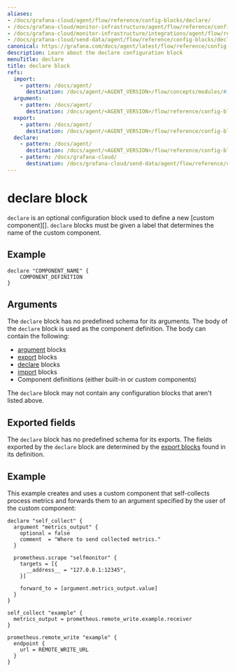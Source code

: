 ```yaml
---
aliases:
- /docs/grafana-cloud/agent/flow/reference/config-blocks/declare/
- /docs/grafana-cloud/monitor-infrastructure/agent/flow/reference/config-blocks/declare/
- /docs/grafana-cloud/monitor-infrastructure/integrations/agent/flow/reference/config-blocks/declare/
- /docs/grafana-cloud/send-data/agent/flow/reference/config-blocks/declare/
canonical: https://grafana.com/docs/agent/latest/flow/reference/config-blocks/declare/
description: Learn about the declare configuration block
menuTitle: declare
title: declare block
refs:
  import:
    - pattern: /docs/agent/
      destination: /docs/agent/<AGENT_VERSION>/flow/concepts/modules/#importing-modules
  argument:
    - pattern: /docs/agent/
      destination: /docs/agent/<AGENT_VERSION>/flow/reference/config-blocks/argument/
  export:
    - pattern: /docs/agent/
      destination: /docs/agent/<AGENT_VERSION>/flow/reference/config-blocks/export/
  declare:
    - pattern: /docs/agent/
      destination: /docs/agent/<AGENT_VERSION>/flow/reference/config-blocks/declare/
    - pattern: /docs/grafana-cloud/
      destination: /docs/grafana-cloud/send-data/agent/flow/reference/config-blocks/declare/
---
```


# declare block

`declare` is an optional configuration block used to define a new [custom component][].
`declare` blocks must be given a label that determines the name of the custom component.

## Example

```river
declare "COMPONENT_NAME" {
    COMPONENT_DEFINITION
}
```

## Arguments

The `declare` block has no predefined schema for its arguments.
The body of the `declare` block is used as the component definition.
The body can contain the following:

* [argument](ref:argument) blocks
* [export](ref:export) blocks
* [declare](ref:declare) blocks
* [import](ref:import) blocks
* Component definitions (either built-in or custom components)

The `declare` block may not contain any configuration blocks that aren't listed above.

## Exported fields

The `declare` block has no predefined schema for its exports.
The fields exported by the `declare` block are determined by the [export blocks](ref:export) found in its definition.

## Example

This example creates and uses a custom component that self-collects process metrics and forwards them to an argument specified by the user of the custom component:

```river
declare "self_collect" {
  argument "metrics_output" {
    optional = false
    comment  = "Where to send collected metrics."
  }

  prometheus.scrape "selfmonitor" {
    targets = [{
      __address__ = "127.0.0.1:12345",
    }]

    forward_to = [argument.metrics_output.value]
  }
}

self_collect "example" {
  metrics_output = prometheus.remote_write.example.receiver
}

prometheus.remote_write "example" {
  endpoint {
    url = REMOTE_WRITE_URL
  }
}
```

